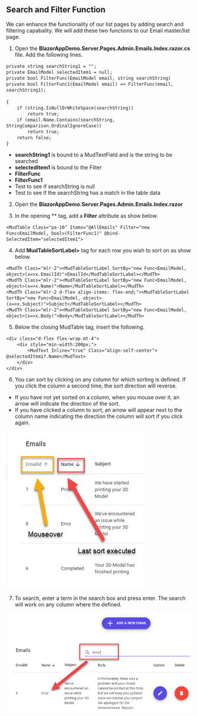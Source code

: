 ## Search and Filter Function

We can enhance the functionality of our list pages by adding search and filtering capabality. 
We will add these two functions to our Email master/list page.


1. Open the **BlazorAppDemo.Server.Pages.Admin.Emails.Index.razor.cs** file. Add the following lines.
```
private string searchString1 = "";
private EmailModel selectedItem1 = null;
private bool FilterFunc(EmailModel email, string searchString)
private bool FilterFunc1(EmailModel email) => FilterFunc(email, searchString1);

{
    if (string.IsNullOrWhiteSpace(searchString))
        return true;
    if (email.Name.Contains(searchString, StringComparison.OrdinalIgnoreCase))
        return true;
    return false;
}
```
* **searchString1** is bound to a MudTextField and is the string to be searched
* **selectedItem1** is bound to the Filter
* **FilterFunc** 
* **FilterFunc1**
* Test to see if searchString is null
* Test to see if the searchString has a match in the table data

2. Open the **BlazorAppDemo.Server.Pages.Admin.Emails.Index.razor**

3. In the opening **<MudTable> tag, add a **Filter** attribute as show below.
```
<MudTable Class="pa-10" Items="@AllEmails" Filter="new Func<EmailModel, bool>(FilterFunc1)" @bind-SelectedItem="selectedItem1">
```

4. Add **MudTableSortLabel>** tag for each row you wish to sort on as show below.
```
<MudTh Class="mlr-2"><MudTableSortLabel SortBy="new Func<EmailModel, object>(x=>x.EmailId)">EmailId</MudTableSortLabel></MudTh>
<MudTh Class="mlr-2"><MudTableSortLabel SortBy="new Func<EmailModel, object>(x=>x.Name)">Name</MudTableSortLabel></MudTh>
<MudTh Class="mlr-2 d-flex align-items: flex-end;"><MudTableSortLabel SortBy="new Func<EmailModel, object>(x=>x.Subject)">Subject</MudTableSortLabel></MudTh>
<MudTh Class="mlr-2"><MudTableSortLabel SortBy="new Func<EmailModel, object>(x=>x.Body)">Body</MudTableSortLabel></MudTh>
```

5. Below the closing MudTable tag, insert the following.
```
<div class="d-flex flex-wrap mt-4">
    <div style="min-width:200px;">
        <MudText Inline="true" Class="align-self-center"> @selectedItem1?.Name</MudText>
    </div>
</div>
```

6. You can sort by clicking on any column for which sorting is defined. If you click the column
 a second time, the sort direction will reverse. 
 * If you have not yet sorted on a column, when you mouse over it, an arrow will indicate the direction of the sort.
 * If you have clicked a column to sort, an arrow will appear next to the column name indicating the direction the column 
 will sort if you click again.

 ![Create Project](img/SearchAndFilter/01Sort.png)

7. To search, enter a term in the search box and press enter. The search will work on any
column where the **<MudTableSortLabel>** defined.

 ![Create Project](img/SearchAndFilter/02Filter.png)



